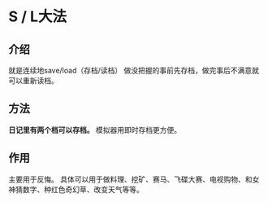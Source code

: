 # S / L大法

## 介绍

就是连续地save/load（存档/读档） 做没把握的事前先存档，做完事后不满意就可以重新读档。

## 方法

**日记里有两个档可以存档。**
模拟器用即时存档更方便。

## 作用

主要用于反悔。
具体可以用于做料理、挖矿、赛马、飞碟大赛、电视购物、和女神猜数字、种红色奇幻草、改变天气等等。
